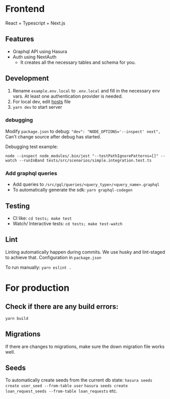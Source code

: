 # Frontend

React + Typescript + Next.js

## Features

- Graphql API using Hasura
- Auth using NextAuth
  - It creates all the necessary tables and schema for you.

## Development

1. Rename `example.env.local` to `.env.local` and fill in the necessary env vars. At least one authentication provider is needed.
2. For local dev, edit [hosts](https://stackoverflow.com/questions/10456174/oauth-how-to-test-with-local-urls) file
3. `yarn dev` to start server

### debugging

Modify `package.json` to debug: `"dev": "NODE_OPTIONS='--inspect' next",`
Can't change source after debug has started.

Debugging test example:

`node --inspect node_modules/.bin/jest "--testPathIgnorePatterns=[]" --watch --runInBand tests/src/scenarios/simple.integration.test.ts`

### Add graphql queries

- Add queries to `/src/gql/queries/<query_type>/<query_name>.graphql`
- To automatically generate the sdk: `yarn graphql-codegen`

## Testing

- CI like: `cd tests; make test`
- Watch/ Interactive tests: `cd tests; make test-watch`

## Lint

Linting automatically happen during commits. We use husky and lint-staged to achieve that. Configuration in `package.json`

To run manually:
`yarn eslint .`

# For production

## Check if there are any build errors:

`yarn build`

## Migrations

If there are changes to migrations, make sure the down migration file works well.

## Seeds

To automatically create seeds from the current db state:
`hasura seeds create user_seed --from-table user`
`hasura seeds create loan_request_seeds --from-table loan_requests`
etc.
